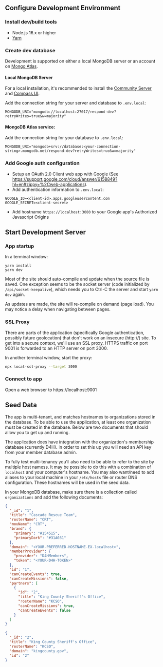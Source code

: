 ## Configure Development Environment

### Install dev/build tools
- Node.js 16.x or higher
- [Yarn](https://yarnpkg.com)

### Create dev database
Development is supported on either a local MongoDB server or an account on [Mongo Atlas](https://www.mongodb.com/atlas/database).

#### Local MongoDB Server
For a local installation, it's recommended to install the [Community Server](https://www.mongodb.com/try/download/community) and [Compass UI](https://www.mongodb.com/try/download/compass).

Add the connection string for your server and database to `.env.local`:
```
MONGODB_URI="mongodb://localhost:27017/respond-dev?retryWrites=true&w=majority"
```

#### MongoDB Atlas service:
Add the connection string for your database to `.env.local`:
```
MONGODB_URI="mongodb+srv://database:<your-connection-string>.mongodb.net/respond-dev?retryWrites=true&w=majority"
```


### Add Google auth configuration
- Setup an OAuth 2.0 Client web app with Google (See https://support.google.com/cloud/answer/6158849?hl=en#zippy=%2Cweb-applications).
- Add authentication information to `.env.local`:
```
GOOGLE_ID=<client-id>.apps.googleusercontent.com
GOOGLE_SECRET=<client-secret>
```
- Add hostname `https://localhost:3000` to your Google app's Authorized Javascript Origins

## Start Development Server

### App startup
In a terminal window:
```
yarn install
yarn dev
```

Most of the site should auto-compile and update when the source file is saved. One exception seems to be the socket server (code initialized by `/api/socket-keepalive`), which needs you to Ctrl-C the server and start `yarn dev` again.

As updates are made, the site will re-compile on demand (page load). You may notice a delay when navigating between pages.

### SSL Proxy
There are parts of the application (specifically Google authentication, possibly future geolocation) that don't work on an insecure (http://) site. To get into a secure context, we'll use an SSL proxy. HTTPS traffic on port 9001 is forwarded to an HTTP server on port 3000.

In another terminal window, start the proxy:
```bash
npx local-ssl-proxy --target 3000
```

### Connect to app
Open a web browser to https://localhost:9001


## Seed Data
The app is multi-tenant, and matches hostnames to organizations stored in the database. To be able to use the application, at least one organization must be created in the database. Below are two documents that should allow you to get up and running.

The application does have integration with the organization's membership database (currently D4H). In order to set this up you will need an API key from your member database admin.

To fully test multi-tenancy you'll also need to be able to refer to the site by multiple host namess. It may be possible to do this with a combination of `localhost` and your computer's hostname. You may also want/need to add aliases to your local machine in your `/etc/hosts` file or router DNS configuration. These hostnames will be used in the seed data.

In your MongoDB database, make sure there is a collection called `organizations` and add the following documents:
```json
{
  "_id": "1",
  "title": "Cascade Rescue Team",
  "rosterName": "CRT",
  "mouName": "CRT",
  "brand": {
    "primary": "#154515",
    "primaryDark": "#31A031"
  },
  "domain": "<YOUR-PREFERRED-HOSTNAME-EX-localhost>",
  "memberProvider": {
    "provider": "D4HMembers",
    "token": "<YOUR-D4H-TOKEN>"
  },
  "id": "1",
  "canCreateEvents": true,
  "canCreateMissions": false,
  "partners": [
    {
      "id": "2",
      "title": "King County Sheriff's Office",
      "rosterName": "KCSO",
      "canCreateMissions": true,
      "canCreateEvents": false
    }
  ]
}
```
```json
{
  "_id": "2",
  "title": "King County Sheriff's Office",
  "rosterName": "KCSO",
  "domain": "kingcounty.gov",
  "id": "2"
}
```
